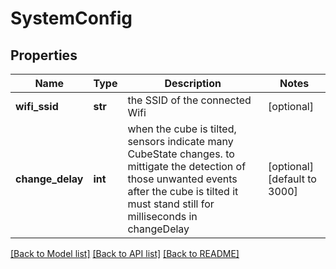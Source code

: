 # SystemConfig

## Properties
Name | Type | Description | Notes
------------ | ------------- | ------------- | -------------
**wifi_ssid** | **str** | the SSID of the connected Wifi | [optional] 
**change_delay** | **int** | when the cube is tilted, sensors indicate many CubeState changes. to mittigate the detection of those unwanted events after the cube is tilted it must stand still for milliseconds in changeDelay | [optional] [default to 3000]

[[Back to Model list]](../README.md#documentation-for-models) [[Back to API list]](../README.md#documentation-for-api-endpoints) [[Back to README]](../README.md)

